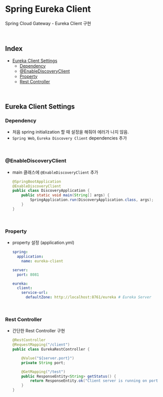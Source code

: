 # Spring Eureka Client

Spring Cloud Gateway - Eureka Client 구현

<br/>

## Index

- [Eureka Client Settings](#eureka-client-settings)
  - [Dependency](#dependency)
  - [@EnableDiscoveryClient](#enablediscoveryclient)
  - [Property](#property)
  - [Rest Controller](#rest-controller)

<br/>

## Eureka Client Settings

### Dependency

- 처음 spring initialization 할 때 설정을 해줘야 에러가 나지 않음.
- `Spring Web`, `Eureka Discovery Client` dependencies 추가

<br/>

### @EnableDiscoveryClient

- main 클래스에 `@EnableDiscoveryClient` 추가
  ```java
  @SpringBootApplication
  @EnableDiscoveryClient
  public class DiscoveryApplication {
      public static void main(String[] args) {
          SpringApplication.run(DiscoveryApplication.class, args);
      }
  }
  ```

<br/>

### Property

- property 설정 (application.yml)
  ```yaml
  spring:
    application:
      name: eureka-client

  server:
    port: 8081
  
  eureka:
    client:
      service-url:
        defaultZone: http://localhost:8761/eureka # Eureka Server
  ```

<br/>

### Rest Controller

- 간단한 Rest Controller 구현
  ```java
  @RestController
  @RequestMapping("/client")
  public class EurekaRestController {
  
      @Value("${server.port}")
      private String port;
  
      @GetMapping("/test")
      public ResponseEntity<String> getStatus() {
          return ResponseEntity.ok("Client server is running on port : " + port);
      }
  }
  ```
